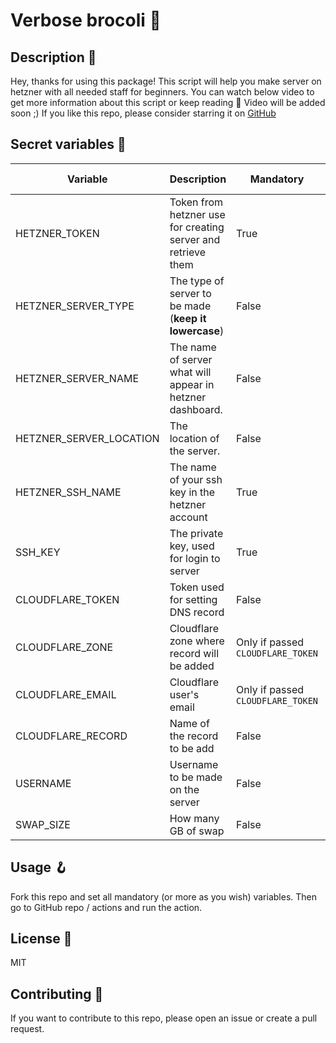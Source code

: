 # Verbose brocoli 🥦

## Description 📙

Hey, thanks for using this package! This script will help you make server on hetzner with all needed staff for beginners. You can watch below video to get more information about this script or keep reading 📖
Video will be added soon ;)
If you like this repo, please consider starring it on [GitHub](https://github.com/Shirobachi/verbose-broccoli)

## Secret variables 🤫

| Variable                | Description                                                  | Mandatory                         | Default / link                                                     | Other                                                                                       |
| ----------------------- | ------------------------------------------------------------ | --------------------------------- | ------------------------------------------------------------------ | ------------------------------------------------------------------------------------------- |
| HETZNER_TOKEN           | Token from hetzner use for creating server and retrieve them | True                              | [Hetzner](https://console.hetzner.cloud/projects)                  | [See how to generate token](https://imgur.com/a/VhHQjJ9)                                    |
| HETZNER_SERVER_TYPE     | The type of server to be made (**keep it lowercase**)        | False                             | cx11                                                               | [List with all codes!](https://www.hetzner.com/cloud)                                       |
| HETZNER_SERVER_NAME     | The name of server what will appear in hetzner dashboard.    | False                             | server                                                             | Spaces are disallowed                                                                       |
| HETZNER_SERVER_LOCATION | The location of the server.                                  | False                             | hel1                                                               | [There is list of all locations.](https://docs.hetzner.com/cloud/general/locations/)        |
| HETZNER_SSH_NAME        | The name of your ssh key in the hetzner account              | True                              | N/A                                                                | [See how to generate key-pair and add to hetzner](https://imgur.com/OstY28w)                |
| SSH_KEY                 | The private key, used for login to server                    | True                              | N/A                                                                | First generate key pair as for `HETZNER_SSH_NAME` then do [this](https://imgur.com/SSdm85z) |
| CLOUDFLARE_TOKEN        | Token used for setting DNS record                            | False                             | [Cloudflare token](https://dash.cloudflare.com/profile/api-tokens) | [Click me to see how!](https://imgur.com/brNK4nv)                                           |
| CLOUDFLARE_ZONE         | Cloudflare zone where record will be added                   | Only if passed `CLOUDFLARE_TOKEN` | [Cloudflare](https://dash.cloudflare.com)                          | [Click me to see how!](https://i.imgur.com/GwSNcp1.png)                                     |
| CLOUDFLARE_EMAIL        | Cloudflare user's email                                      | Only if passed `CLOUDFLARE_TOKEN` | [Cloudflare](https://dash.cloudflare.com)                          | [Click me](https://i.imgur.com/TSMDFgM.png)                                                 |
| CLOUDFLARE_RECORD       | Name of the record to be add                                 | False                             | server                                                             | N/A                                                                                         |
| USERNAME                | Username to be made on the server                            | False                             | user                                                               | N/A                                                                                         |
| SWAP_SIZE               | How many GB of swap                                          | False                             | 2                                                                  | N/A                                                                                         |

## Usage 🪝

Fork this repo and set all mandatory (or more as you wish) variables. Then go to GitHub repo / actions and run the action.

## License 📝

MIT

## Contributing 🧰

If you want to contribute to this repo, please open an issue or create a pull request.